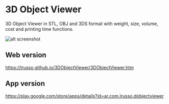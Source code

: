 # 3D Object Viewer

3D Object Viewer in STL, OBJ and 3DS format with weight, size, volume, cost and printing time functions.

![alt screenshot](https://raw.githubusercontent.com/lrusso/3DObjectViewer/master/3DObjectViewer.png)

## Web version

https://lrusso.github.io/3DObjectViewer/3DObjectViewer.htm

## App version

https://play.google.com/store/apps/details?id=ar.com.lrusso.dobjectviewer
